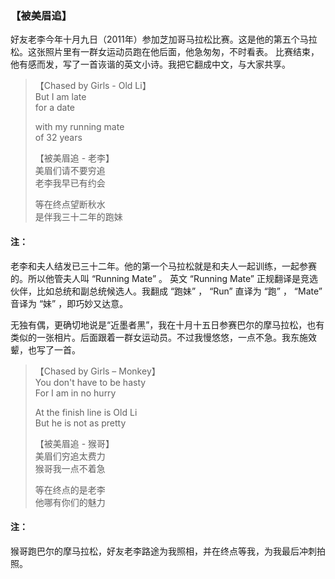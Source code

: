 ### 【被美眉追】

好友老李今年十月九日（2011年）参加芝加哥马拉松比赛。这是他的第五个马拉松。这张照片里有一群女运动员跑在他后面，他急匆匆，不时看表。
比赛结束，他有感而发，写了一首诙谐的英文小诗。我把它翻成中文，与大家共享。
> 【Chased by Girls - Old Li】   
> But I am late   
> for a date
>
> with my running mate  
> of 32 years
>
> 【被美眉追 - 老李】    
> 美眉们请不要穷追  
> 老李我早已有约会
>
> 等在终点望断秋水  
> 是伴我三十二年的跑妹

#### 注：
老李和夫人结发已三十二年。他的第一个马拉松就是和夫人一起训练，一起参赛的。所以他管夫人叫 “Running Mate” 。
英文 “Running Mate” 正规翻译是竞选伙伴，比如总统和副总统候选人。我翻成 “跑妹” ， “Run” 直译为 “跑” ， “Mate” 音译为 “妹” ，即巧妙又达意。

无独有偶，更确切地说是“近墨者黑”，我在十月十五日参赛巴尔的摩马拉松，也有类似的一张相片。后面跟着一群女运动员。不过我慢悠悠，一点不急。我东施效颦，也写了一首。

> 【Chased by Girls – Monkey】  
> You don't have to be hasty  
> For I am in no hurry
>
> At the finish line is Old Li  
> But he is not as pretty  
>
> 【被美眉追 - 猴哥】  
> 美眉们穷追太费力  
> 猴哥我一点不着急
>
> 等在终点的是老李  
> 他哪有你们的魅力

#### 注： 
猴哥跑巴尔的摩马拉松，好友老李路途为我照相，并在终点等我，为我最后冲刺拍照。
